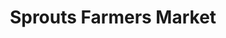 ---
title: "Sprouts Farmers Market"
url: /phoenix/sprouts-farmers-market-n-north-valley-pkwy/
shop: Supermarkt
---
